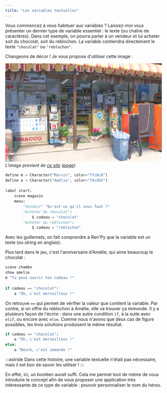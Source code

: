 ```yaml
---
title: "Les variables textuelles"
---
```


Vous commencez à vous habituer aux variables ? Laissez-moi vous présenter un dernier type de variable essentiel : le texte (ou chaîne de caractères). Dans cet exemple, on pourra parler à un vendeur et lui acheter soit du chocolat, soit du reblochon. La variable contiendra directement le texte `"chocolat"` ou `"reblochon"`.

Changeons de décor ! Je vous propose d'utiliser cette image :

![Décor de devanture de magasin](./magasin.jpg)
*L'image provient de [ce site](https://k-after.at.webry.info/) ([page](https://k-after.at.webry.info/200806/article_28.html)).*

```python
define m = Character("Marvin", color="ffc8c8")
define a = Character("Amélie", color="f4cdb5")

label start:
    scene magasin
    menu:
        "Vendeur" "Qu'est-ce qu'il vous faut ?"
        "Acheter du chocolat":
            $ cadeau = "chocolat"
        "Acheter du reblochon":
            $ cadeau = "reblochon"
```

Avec les guillemets, on fait comprendre à Ren'Py que la variable est un texte (ou *string* en anglais).

Plus tard dans le jeu, c'est l'anniversaire d'Amélie, qui aime beaucoup le chocolat :

```python
scene chambe
show amelie
m "Tu peux ouvrir ton cadeau !"

if cadeau == "chocolat":
    a "Oh, c'est merveilleux !"
```

On retrouve `==` qui permet de vérifier la valeur que contient la variable. Par contre, si on offre du reblochon à Amélie, elle va trouver ça immonde. Il y a plusieurs façon de l'écrire : dans une autre condition `if`, à la suite avec `elif`, ou encore avec `else`. Comme nous n'avons que deux cas de figure possibles, les trois solutions produisent le même résultat.

```python
if cadeau == "chocolat":
    a "Oh, c'est merveilleux !"
else:
    a "Beurk, c'est immonde !"
```

:::astride
Dans cette histoire, une variable textuelle n'était pas nécessaire, mais il est bon de savoir les utiliser !
:::

En effet, ici, un booléen aurait suffi. Cela me permet tout de même de vous introduire le concept afin de vous proposer une application très intéressante de ce type de variable : pouvoir personnaliser le nom du héros.
